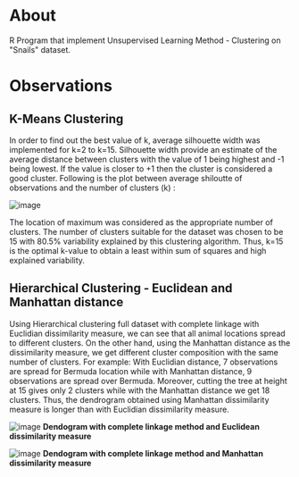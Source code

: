 # About

R Program that implement Unsupervised Learning Method - Clustering on "Snails" dataset.

# Observations

## K-Means Clustering

In order to find out the best value of k, average silhouette width was implemented for k=2 to k=15. Silhouette width provide an estimate of the average distance between clusters with the value of 1 being highest and -1 being lowest. If the value is closer to +1 then the cluster is considered a good cluster. Following is the plot between average shiloutte of observations and the number of clusters (k) :

![image](https://user-images.githubusercontent.com/72771903/113463191-33214b00-9470-11eb-8399-d353caa142d0.png)

The location of maximum was considered as the appropriate number of clusters. The number of clusters suitable for the dataset was chosen to be 15 with 80.5% variability explained by this clustering algorithm. Thus, k=15 is the optimal k-value to obtain a least within sum of squares and high explained variability.

## Hierarchical Clustering - Euclidean and Manhattan distance

Using Hierarchical clustering full dataset with complete linkage with Euclidian dissimilarity measure, we can see that all animal locations spread to different clusters. On the other hand, using the Manhattan distance as the dissimilarity measure, we get different cluster composition with the same number of clusters. For example: With Euclidian distance, 7 observations are spread for Bermuda location while with Manhattan distance, 9 observations are spread over Bermuda. Moreover, cutting the tree at height at 15 gives only 2 clusters while with the Manhattan distance we get 18 clusters. Thus, the dendrogram obtained using Manhattan dissimilarity measure is longer than with Euclidian dissimilarity measure.


![image](https://user-images.githubusercontent.com/72771903/113496360-341fae80-953c-11eb-9506-bac322643a97.png)
**Dendogram with complete linkage method and Euclidean dissimilarity measure**


![image](https://user-images.githubusercontent.com/72771903/113496289-83191400-953b-11eb-9b08-e19db57d81a1.png)
**Dendogram with complete linkage method and Manhattan dissimilarity measure**

